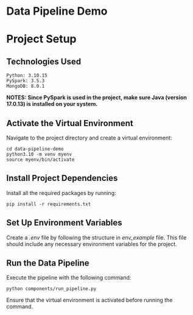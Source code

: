 # Data Pipeline Demo
# Project Setup

## Technologies Used

    Python: 3.10.15
    PySpark: 3.5.3
    MongoDB: 8.0.1

**NOTES: Since PySpark is used in the project, make sure Java (version 17.0.13) is installed on your system.**

## Activate the Virtual Environment

Navigate to the project directory and create a virtual environment:

    cd data-pipeline-demo
    python3.10 -m venv myenv
    source myenv/bin/activate

## Install Project Dependencies

Install all the required packages by running:

    pip install -r requirements.txt

## Set Up Environment Variables

Create a *.env* file by following the structure in *env_example* file. This file should include any necessary environment variables for the project.

## Run the Data Pipeline
Execute the pipeline with the following command:

    python components/run_pipeline.py

Ensure that the virtual environment is activated before running the command.


<!-- (FOR VISUALIZATION USING METABASE) docker pull metabase/metabase, docker run -d -p 3000:3000 --name metabase metabase/metabase, http://localhost:3000/setup  -->
